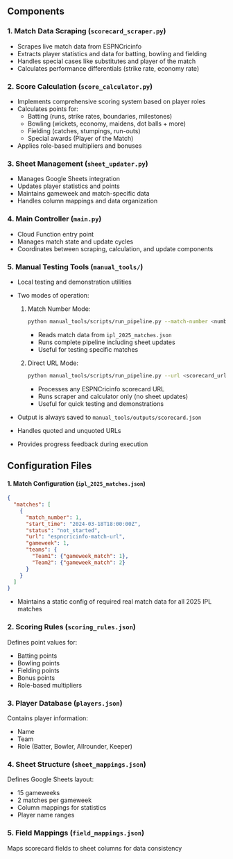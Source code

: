 ## Components

### 1. Match Data Scraping (`scorecard_scraper.py`)
- Scrapes live match data from ESPNCricinfo
- Extracts player statistics and data for batting, bowling and fielding
- Handles special cases like substitutes and player of the match
- Calculates performance differentials (strike rate, economy rate)

### 2. Score Calculation (`score_calculator.py`)
- Implements comprehensive scoring system based on player roles
- Calculates points for:
  - Batting (runs, strike rates, boundaries, milestones)
  - Bowling (wickets, economy, maidens, dot balls + more)
  - Fielding (catches, stumpings, run-outs)
  - Special awards (Player of the Match)
- Applies role-based multipliers and bonuses

### 3. Sheet Management (`sheet_updater.py`)
- Manages Google Sheets integration
- Updates player statistics and points
- Maintains gameweek and match-specific data
- Handles column mappings and data organization

### 4. Main Controller (`main.py`)
- Cloud Function entry point
- Manages match state and update cycles
- Coordinates between scraping, calculation, and update components

### 5. Manual Testing Tools (`manual_tools/`)
- Local testing and demonstration utilities
- Two modes of operation:
  1. Match Number Mode:
     ```bash
     python manual_tools/scripts/run_pipeline.py --match-number <number>
     ```
     - Reads match data from `ipl_2025_matches.json`
     - Runs complete pipeline including sheet updates
     - Useful for testing specific matches

  2. Direct URL Mode:
     ```bash
     python manual_tools/scripts/run_pipeline.py --url <scorecard_url>
     ```
     - Processes any ESPNCricinfo scorecard URL
     - Runs scraper and calculator only (no sheet updates)
     - Useful for quick testing and demonstrations

- Output is always saved to `manual_tools/outputs/scorecard.json`
- Handles quoted and unquoted URLs
- Provides progress feedback during execution

## Configuration Files

#### 1. Match Configuration (`ipl_2025_matches.json`)
```json
{
  "matches": [
    {
      "match_number": 1,
      "start_time": "2024-03-18T18:00:00Z",
      "status": "not_started",
      "url": "espncricinfo-match-url",
      "gameweek": 1,
      "teams": {
        "Team1": {"gameweek_match": 1},
        "Team2": {"gameweek_match": 2}
      }
    }
  ]
}
```
- Maintains a static config of required real match data for all 2025 IPL matches

### 2. Scoring Rules (`scoring_rules.json`)
Defines point values for:
- Batting points
- Bowling points
- Fielding points
- Bonus points
- Role-based multipliers

### 3. Player Database (`players.json`)
Contains player information:
- Name
- Team
- Role (Batter, Bowler, Allrounder, Keeper)

### 4. Sheet Structure (`sheet_mappings.json`)
Defines Google Sheets layout:
- 15 gameweeks
- 2 matches per gameweek
- Column mappings for statistics
- Player name ranges

### 5. Field Mappings (`field_mappings.json`)
Maps scorecard fields to sheet columns for data consistency